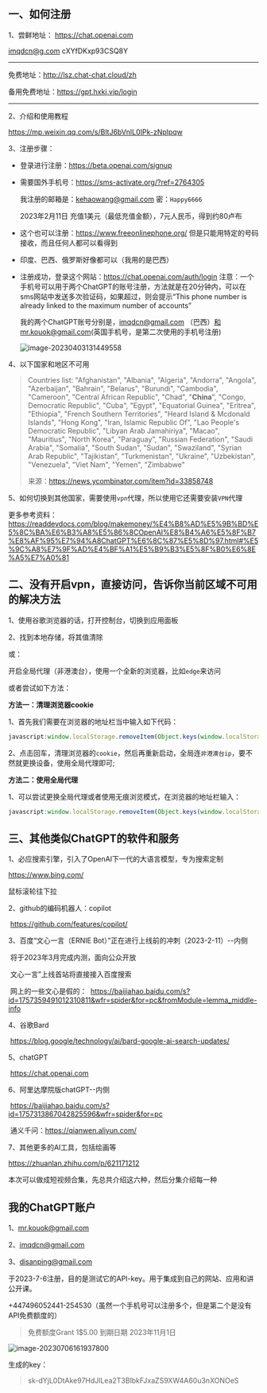 ## 一、如何注册

1、尝鲜地址：
https://chat.openai.com

imqdcn@g.com
cXYfDKxp93CSQ8Y

----

免费地址：http://lsz.chat-chat.cloud/zh

备用免费地址：https://gpt.hxkj.vip/login

-----

2、介绍和使用教程

https://mp.weixin.qq.com/s/BltJ6bVnlL0IPk-zNplpqw

3、注册步骤：

* 登录进行注册：https://beta.openai.com/signup

* 需要国外手机号：https://sms-activate.org/?ref=2764305

  我注册的邮箱是：kehaowang@gmail.com 密：`Happy6666`

  2023年2月11日 充值1美元（最低充值金额），7元人民币，得到约80卢布

* 这个也可以注册：https://www.freeonlinephone.org/  但是只能用特定的号码接收，而且任何人都可以看得到

* 印度、巴西、俄罗斯好像都可以（我用的是巴西）

* 注册成功，登录这个网站：https://chat.openai.com/auth/login
  注意：一个手机号可以用于两个ChatGPT的账号注册，方法就是在20分钟内，可以在sms网站中发送多次验证码，如果超过，则会提示“This phone number is already linked to the maximum number of accounts”

  我的两个ChatGPT账号分别是，imqdcn@gmail.com （巴西）和mr.kouok@gmail.com(英国手机号，是第二次使用的手机号注册)

  ![image-20230403131449558](https://image.imqd.cn/image-20230403131449558.png)

4、以下国家和地区不可用

> Countries list: "Afghanistan", "Albania", "Algeria", "Andorra", "Angola", "Azerbaijan", "Bahrain", "Belarus", "Burundi", "Cambodia", "Cameroon", "Central African Republic", "Chad", "**China**", "Congo, Democratic Republic", "Cuba", "Egypt", "Equatorial Guinea", "Eritrea", "Ethiopia", "French Southern Territories", "Heard Island & Mcdonald Islands", "Hong Kong", "Iran, Islamic Republic Of", "Lao People's Democratic Republic", "Libyan Arab Jamahiriya", "Macao", "Mauritius", "North Korea", "Paraguay", "Russian Federation", "Saudi Arabia", "Somalia", "South Sudan", "Sudan", "Swaziland", "Syrian Arab Republic", "Tajikistan", "Turkmenistan", "Ukraine", "Uzbekistan", "Venezuela", "Viet Nam", "Yemen", "Zimbabwe"
>
> 来源：https://news.ycombinator.com/item?id=33858748

5、如何切换到其他国家，需要使用`vpn`代理，所以使用它还需要安装`VPN`代理

更多参考资料：https://readdevdocs.com/blog/makemoney/%E4%B8%AD%E5%9B%BD%E5%8C%BA%E6%B3%A8%E5%86%8COpenAI%E8%B4%A6%E5%8F%B7%E8%AF%95%E7%94%A8ChatGPT%E6%8C%87%E5%8D%97.html#%E5%9C%A8%E7%9F%AD%E4%BF%A1%E5%B9%B3%E5%8F%B0%E6%8E%A5%E7%A0%81

## 二、没有开启vpn，直接访问，告诉你当前区域不可用的解决方法

1、使用谷歌浏览器的话，打开控制台，切换到应用面板

2、找到本地存储，将其值清除

或：

开启全局代理（非港澳台），使用一个全新的浏览器，比如`edge`来访问

或者尝试如下方法：

**方法一：清理浏览器cookie**

1、首先我们需要在浏览器的地址栏当中输入如下代码：

```js
javascript:window.localStorage.removeItem(Object.keys(window.localStorage).find(i=>i.startsWith(‘@@auth0spajs’)));
```

2、点击回车，清理浏览器的`cookie`，然后再重新启动，全局连`非港澳台ip`，要不然就更换设备，使用全局代理即可;

**方法二：使用全局代理**

1、可以尝试更换全局代理或者使用无痕浏览模式，在浏览器的地址栏输入：

```js
javascript:window.localStorage.removeItem(Object.keys(window.localStorage).find(i=>i.startsWith(‘@@auth0spajs’)));
```

## 三、其他类似ChatGPT的软件和服务

1、必应搜索引擎，引入了OpenAI下一代的大语言模型，专为搜索定制

https://www.bing.com/

鼠标滚轮往下拉

2、github的编码机器人：copilot

​		https://github.com/features/copilot/

3、百度“文心一言（ERNIE Bot）”正在进行上线前的冲刺（2023-2-11）--内侧

​	将于2023年3月完成内测，面向公众开放

​	文心一言”上线首站将直接接入百度搜索

​	网上的一些文心是假的：
​	https://baijiahao.baidu.com/s?id=1757359491012310811&wfr=spider&for=pc&fromModule=lemma_middle-info

4、谷歌Bard

​	https://blog.google/technology/ai/bard-google-ai-search-updates/

5、chatGPT

​	https://chat.openai.com

6、阿里达摩院版chatGPT--内侧

​	https://baijiahao.baidu.com/s?id=1757313867042825596&wfr=spider&for=pc

​	通义千问：https://qianwen.aliyun.com/

7、其他更多的AI工具，包括绘画等

https://zhuanlan.zhihu.com/p/621171212

本次可以做成短视频合集，先总共介绍这六种，然后分集介绍每一种

## 我的ChatGPT账户

1、mr.kouok@gmail.com

2、imqdcn@gmail.com

3、disanping@gmail.com

于2023-7-6注册，目的是测试它的API-key。用于集成到自己的网站、应用和讲公开课。

+447496052441-254530（虽然一个手机号可以注册多个，但是第二个是没有API免费额度的）

> 免费额度Grant 1$5.00   到期日期 2023年11月1日

![image-20230706161937800](https://image.imqd.cn/202307061619148.png)

生成的key：

> 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